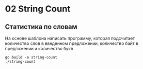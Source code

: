 # 02 String Count

## Статистика по словам
На основе шаблона написать программу, которая подсчитает количество слов в введенном предложении, количество байт в предложении и количество букв

```shell
go build -o string-count
./string-count
```
